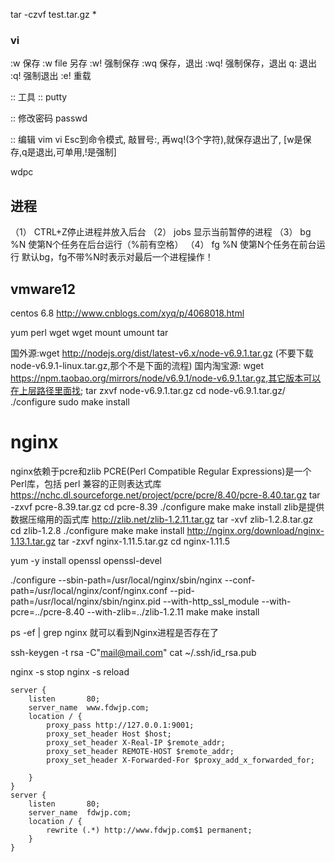 
tar -czvf test.tar.gz *

### vi

:w      保存
:w file 另存
:w!     强制保存
:wq     保存，退出
:wq!    强制保存，退出
q:      退出
:q!     强制退出
:e!     重载



:: 工具
:: putty

:: 修改密码
passwd 


:: 编辑
vim
vi
Esc到命令模式, 敲冒号:, 再wq!(3个字符),就保存退出了, [w是保存,q是退出,可单用,!是强制]

wdpc






## 进程

（1） CTRL+Z停止进程并放入后台
    （2） jobs 显示当前暂停的进程
    （3） bg %N 使第N个任务在后台运行（%前有空格）
    （4） fg %N 使第N个任务在前台运行
    默认bg，fg不带%N时表示对最后一个进程操作！


## vmware12

centos 6.8
    http://www.cnblogs.com/xyq/p/4068018.html


yum
    perl
    wget
wget
mount umount
tar

国外源:wget http://nodejs.org/dist/latest-v6.x/node-v6.9.1.tar.gz (不要下载node-v6.9.1-linux.tar.gz,那个不是下面的流程) 
国内淘宝源: wget https://npm.taobao.org/mirrors/node/v6.9.1/node-v6.9.1.tar.gz,其它版本可以在上层路径里面找; 
tar zxvf node-v6.9.1.tar.gz 
cd node-v6.9.1.tar.gz/ 
./configure 
sudo make install 



# nginx

nginx依赖于pcre和zlib
PCRE(Perl Compatible Regular Expressions)是一个Perl库，包括 perl 兼容的正则表达式库
https://nchc.dl.sourceforge.net/project/pcre/pcre/8.40/pcre-8.40.tar.gz
tar -zxvf pcre-8.39.tar.gz
cd pcre-8.39
./configure
make
make install
zlib是提供数据压缩用的函式库
http://zlib.net/zlib-1.2.11.tar.gz
tar -xvf zlib-1.2.8.tar.gz
cd zlib-1.2.8
./configure
make
make install
http://nginx.org/download/nginx-1.13.1.tar.gz
tar -zxvf nginx-1.11.5.tar.gz
cd nginx-1.11.5

yum -y install openssl openssl-devel

./configure --sbin-path=/usr/local/nginx/sbin/nginx  --conf-path=/usr/local/nginx/conf/nginx.conf --pid-path=/usr/local/nginx/sbin/nginx.pid --with-http_ssl_module --with-pcre=../pcre-8.40 --with-zlib=../zlib-1.2.11
make
make install


ps -ef | grep nginx 就可以看到Nginx进程是否存在了



ssh-keygen -t rsa -C"mail@mail.com"
cat  ~/.ssh/id_rsa.pub


nginx -s stop
nginx -s reload

    server {
        listen       80;
        server_name  www.fdwjp.com;
        location / {
            proxy_pass http://127.0.0.1:9001;
            proxy_set_header Host $host;
            proxy_set_header X-Real-IP $remote_addr;
            proxy_set_header REMOTE-HOST $remote_addr;
            proxy_set_header X-Forwarded-For $proxy_add_x_forwarded_for;

        }
    }
    server {
        listen       80;
        server_name  fdwjp.com;
        location / {
            rewrite (.*) http://www.fdwjp.com$1 permanent;
        }
    }
    